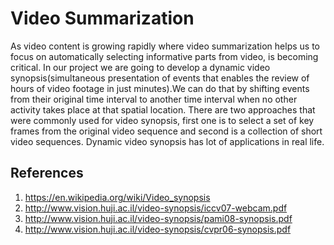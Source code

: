# Video Summarization
As video content is growing rapidly where video summarization helps us to focus on automatically selecting informative parts from video, is becoming critical. In our project we are going to develop a dynamic video synopsis(simultaneous presentation of events that enables the review of hours of video footage in just minutes).We can do that by shifting events from their original time interval to another time interval when no other activity takes place at that spatial location. There are two approaches that were commonly used for video synopsis, first one is to select a set of key frames from the original video sequence and second is a collection of short video sequences. Dynamic video synopsis has lot of applications in real life.


## References
1. https://en.wikipedia.org/wiki/Video_synopsis
2. http://www.vision.huji.ac.il/video-synopsis/iccv07-webcam.pdf
3. http://www.vision.huji.ac.il/video-synopsis/pami08-synopsis.pdf
4. http://www.vision.huji.ac.il/video-synopsis/cvpr06-synopsis.pdf